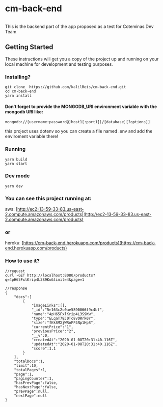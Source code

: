 # cm-back-end

[![<kalilReis>](https://circleci.com/gh/kalilReis/cm-back-end.svg?style=svg)](https://circleci.com/gh/kalilReis/cm-back-end)

This is the backend part of the app proposed as a test for Coteminas Dev Team.  

## Getting Started
These instructions will get you a copy of the project up and running on your local machine for development and testing purposes.

### Installing?

    git clone  https://github.com/kalilReis/cm-back-end.git
    cd cm-back-end
    yarn install
    

#### Don't forget to provide the MONGODB_URI environment variable with the mongodb URI like:

    mongodb://[username:password@]host1[:port1][/[database][?options]]

this project uses dotenv so you can create a file named .env and add the enviroment variable there!

### Running
    yarn build
    yarn start

### Dev mode 
    yarn dev
   
### You can see this project running at:

aws: [http://ec2-13-59-33-83.us-east-2.compute.amazonaws.com/products](http://ec2-13-59-33-83.us-east-2.compute.amazonaws.com/products)

### or

heroku: [https://cm-back-end.herokuapp.com/products](https://cm-back-end.herokuapp.com/products)

### How to use it?

    //request
    curl -GET http://localhost:8080/products?q=4pH65FxlKrip4L3S9Kw&limit=4&page=1

    //response
    {
        "docs":[
            {
                "imageLinks":[],
                "_id":"5e163c2c0ae5890066f9c4bf",
                "name":"4pH65FxlKrip4L3S9Kw",
                "type":"ELqaT78J0Tc8vORrk0r",
                "size":"fKk8MXjWRoPF4Np1Hp8",
                "currentPrice":"1",
                "previousPrice":"2",
                "__v":0,
                "createdAt":"2020-01-08T20:31:40.116Z",
                "updatedAt":"2020-01-08T20:31:40.116Z",
                "score":1.1
            }
        ],
        "totalDocs":1,
        "limit":10,
        "totalPages":1,
        "page":1,
        "pagingCounter":1,
        "hasPrevPage":false,
        "hasNextPage":false,
        "prevPage":null,
        "nextPage":null
    }
